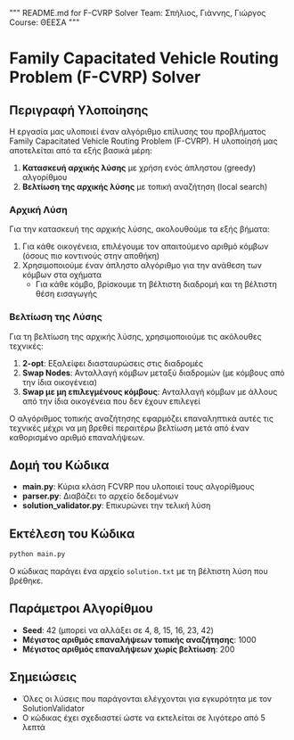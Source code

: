 """
README.md for F-CVRP Solver
Team: Σπήλιος, Γιάννης, Γιώργος
Course: ΘΕΕΣΑ
"""

# Family Capacitated Vehicle Routing Problem (F-CVRP) Solver

## Περιγραφή Υλοποίησης

Η εργασία μας υλοποιεί έναν αλγόριθμο επίλυσης του προβλήματος Family Capacitated Vehicle Routing Problem (F-CVRP). Η υλοποίησή μας αποτελείται από τα εξής βασικά μέρη:

1. **Κατασκευή αρχικής λύσης** με χρήση ενός άπληστου (greedy) αλγορίθμου
2. **Βελτίωση της αρχικής λύσης** με τοπική αναζήτηση (local search)

### Αρχική Λύση

Για την κατασκευή της αρχικής λύσης, ακολουθούμε τα εξής βήματα:

1. Για κάθε οικογένεια, επιλέγουμε τον απαιτούμενο αριθμό κόμβων (όσους πιο κοντινούς στην αποθήκη)
2. Χρησιμοποιούμε έναν άπληστο αλγόριθμο για την ανάθεση των κόμβων στα οχήματα
   - Για κάθε κόμβο, βρίσκουμε τη βέλτιστη διαδρομή και τη βέλτιστη θέση εισαγωγής

### Βελτίωση της Λύσης

Για τη βελτίωση της αρχικής λύσης, χρησιμοποιούμε τις ακόλουθες τεχνικές:

1. **2-opt**: Εξαλείφει διασταυρώσεις στις διαδρομές
2. **Swap Nodes**: Ανταλλαγή κόμβων μεταξύ διαδρομών (με κόμβους από την ίδια οικογένεια)
3. **Swap με μη επιλεγμένους κόμβους**: Ανταλλαγή κόμβων με άλλους από την ίδια οικογένεια που δεν έχουν επιλεγεί

Ο αλγόριθμος τοπικής αναζήτησης εφαρμόζει επαναληπτικά αυτές τις τεχνικές μέχρι να μη βρεθεί περαιτέρω βελτίωση μετά από έναν καθορισμένο αριθμό επαναλήψεων.

## Δομή του Κώδικα

- **main.py**: Κύρια κλάση FCVRP που υλοποιεί τους αλγορίθμους
- **parser.py**: Διαβάζει το αρχείο δεδομένων
- **solution_validator.py**: Επικυρώνει την τελική λύση

## Εκτέλεση του Κώδικα

```bash
python main.py
```

Ο κώδικας παράγει ένα αρχείο `solution.txt` με τη βέλτιστη λύση που βρέθηκε.

## Παράμετροι Αλγορίθμου

- **Seed**: 42 (μπορεί να αλλάξει σε 4, 8, 15, 16, 23, 42)
- **Μέγιστος αριθμός επαναλήψεων τοπικής αναζήτησης**: 1000
- **Μέγιστος αριθμός επαναλήψεων χωρίς βελτίωση**: 200

## Σημειώσεις

- Όλες οι λύσεις που παράγονται ελέγχονται για εγκυρότητα με τον SolutionValidator
- Ο κώδικας έχει σχεδιαστεί ώστε να εκτελείται σε λιγότερο από 5 λεπτά

